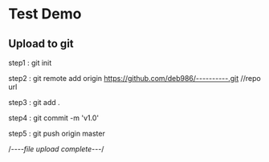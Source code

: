 # Test Demo

Upload to git
---------------------------

step1 : git init

step2 : git remote add origin https://github.com/deb986/----------.git //repo url

step3 : git add .

step4 : git commit -m 'v1.0'

step5 : git push origin master


/*----file upload complete---*/

